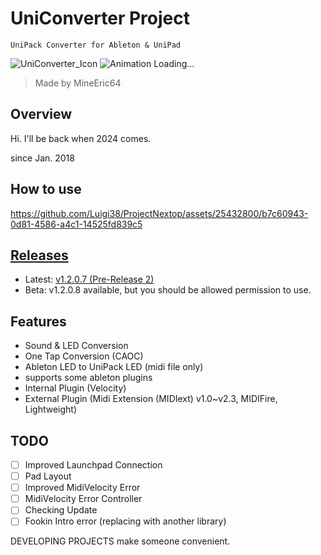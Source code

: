 # UniConverter Project

```
UniPack Converter for Ableton & UniPad
```
         
![UniConverter_Icon](https://i.imgur.com/OOxXPlH.jpg)
![Animation Loading...](https://raw.githubusercontent.com/MineEric64/UniConverter-Project/master/Resources/UniConverter_AllNew.gif)
> Made by MineEric64

## Overview
Hi.
I'll be back when 2024 comes.

since Jan. 2018

## How to use
https://github.com/Luigi38/ProjectNextop/assets/25432800/b7c60943-0d81-4586-a4c1-14525fd839c5

## [Releases](https://github.com/MineEric64/UniConverter-Project/releases)
- Latest: [v1.2.0.7 (Pre-Release 2)](https://github.com/MineEric64/UniConverter-Project/releases/tag/v1.2.0.7-pr2)
- Beta: v1.2.0.8 available, but you should be allowed permission to use.

## Features
- Sound & LED Conversion
- One Tap Conversion (CAOC)
- Ableton LED to UniPack LED (midi file only)
- supports some ableton plugins
- Internal Plugin (Velocity) 
- External Plugin (Midi Extension (MIDIext) v1.0~v2.3, MIDIFire, Lightweight)

## TODO
- [ ] Improved Launchpad Connection 
- [ ] Pad Layout
- [ ] Improved MidiVelocity Error
- [ ] MidiVelocity Error Controller
- [ ] Checking Update
- [ ] Fookin Intro error (replacing with another library)

DEVELOPING PROJECTS make someone convenient.
